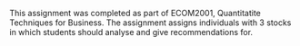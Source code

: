 This assignment was completed as part of ECOM2001, Quantitatite Techniques for Business. 
The assignment assigns individuals with 3 stocks in which students should analyse and give recommendations for.
